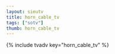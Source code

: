 ```yaml
--- 
layout: sieutv
title: horn_cable_tv
tags: ["sotv"]
thumb: horn_cable_tv
---
```

{% include tvadv key="horn_cable_tv" %}
